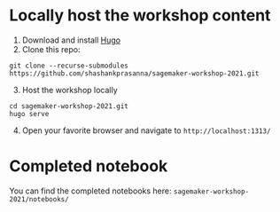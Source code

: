 # Locally host the workshop content

1. Download and install [Hugo](https://gohugo.io/getting-started/installing/)
2. Clone this repo:
```
git clone --recurse-submodules https://github.com/shashankprasanna/sagemaker-workshop-2021.git
```
3. Host the workshop locally
```
cd sagemaker-workshop-2021.git
hugo serve
```
4. Open your favorite browser and navigate to `http://localhost:1313/`

# Completed notebook
You can find the completed notebooks here:
```sagemaker-workshop-2021/notebooks/```
